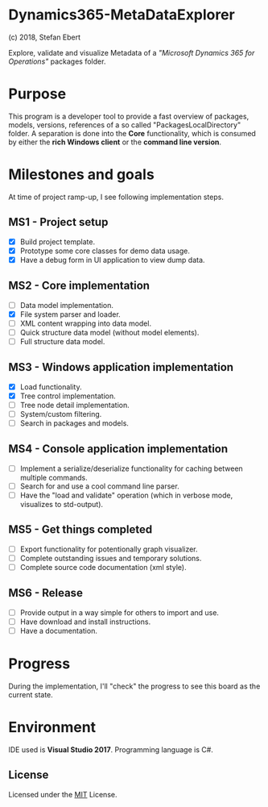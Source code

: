 # Dynamics365-MetaDataExplorer
(c) 2018, Stefan Ebert

Explore, validate and visualize Metadata of a *"Microsoft Dynamics 365 for Operations"* packages folder.

# Purpose
This program is a developer tool to provide a fast overview of packages, models, versions, references of a so called "PackagesLocalDirectory" folder.
A separation is done into the **Core** functionality, which is consumed by either the **rich Windows client** or the **command line version**.

# Milestones and goals
At time of project ramp-up, I see following implementation steps.

## MS1 - Project setup
- [x] Build project template.
- [x] Prototype some core classes for demo data usage.
- [x] Have a debug form in UI application to view dump data.

## MS2 - Core implementation
- [ ] Data model implementation.
- [x] File system parser and loader.
- [ ] XML content wrapping into data model.
- [ ] Quick structure data model (without model elements).
- [ ] Full structure data model.

## MS3 - Windows application implementation
- [x] Load functionality.
- [x] Tree control implementation.
- [ ] Tree node detail implementation.
- [ ] System/custom filtering.
- [ ] Search in packages and models.

## MS4 - Console application implementation
- [ ] Implement a serialize/deserialize functionality for caching between multiple commands.
- [ ] Search for and use a cool command line parser.
- [ ] Have the "load and validate" operation (which in verbose mode, visualizes to std-output).

## MS5 - Get things completed
- [ ] Export functionality for potentionally graph visualizer.
- [ ] Complete outstanding issues and temporary solutions.
- [ ] Complete source code documentation (xml style).

## MS6 - Release
- [ ] Provide output in a way simple for others to import and use.
- [ ] Have download and install instructions.
- [ ] Have a documentation.

# Progress
During the implementation, I'll "check" the progress to see this board as the current state.

# Environment
IDE used is **Visual Studio 2017**.
Programming language is C#.

## License
Licensed under the [MIT](LICENSE) License.
